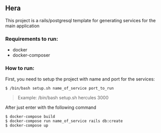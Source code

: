 ## Hera
This project is a rails/postgresql template for generating services for the main application

### Requirements to run:
- docker
- docker-composer

### How to run:
First, you need to setup the project with name and port for the services:
```
$ /bin/bash setup.sh name_of_service port_to_run
```
> Example: /bin/bash setup.sh hercules 3000

After just enter with the following command
```
$ docker-compose build
$ docker-compose run name_of_service rails db:create
$ docker-compose up
```
